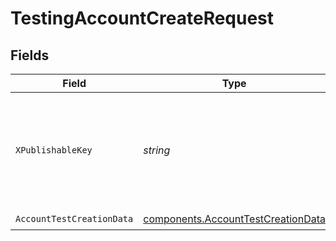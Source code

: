 # TestingAccountCreateRequest


## Fields

| Field                                                                                    | Type                                                                                     | Required                                                                                 | Description                                                                              |
| ---------------------------------------------------------------------------------------- | ---------------------------------------------------------------------------------------- | ---------------------------------------------------------------------------------------- | ---------------------------------------------------------------------------------------- |
| `XPublishableKey`                                                                        | *string*                                                                                 | :heavy_check_mark:                                                                       | The publicly shareable identifier used to identify your Bolt merchant division.          |
| `AccountTestCreationData`                                                                | [components.AccountTestCreationData](../../models/components/accounttestcreationdata.md) | :heavy_check_mark:                                                                       | N/A                                                                                      |